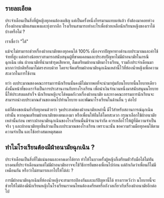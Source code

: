 ﻿## รายละเอียด

ประจำเดือนเป็นสิ่งที่ผู้หญิงทุกคนต้องเผชิญ แค่เป็นครั้งหนึ่งก็ทรมานแทบแย่แล้ว ยังต้องมาคอยห่วงเรื่องผ้าอนามัยแสนแพงและยุ่งยากอีก โรงเรียนสามารถทำอะไรเพื่อช่วยเหลือนักเรียนหญิงของเราได้บ้างหรือไม่ ?

เราเชื่อว่า "ได้"

แม้จะไม่สามารถช่วยเรื่องผ้าอนามัยของทุกคนได้ 100% เนื่องจากปัญหาทางด้านงบประมาณและค่าใช้จ่ายที่สูง แต่อย่างน้อยเราสามารถสนับสนุนผู้ที่ขาดแคลนและประสบปัญหาไม่มีผ้าอนามัยในกรณีฉุกเฉิน เช่น ผ้าอนามัยที่นำมาชำรุดเสียหาย, ลืมเตรียมผ้าอนามัยมาโรงเรียน, รวมถึงประจำเดือนมามากกว่าปกติหรือมาไม่ตรงรอบด้วย โดยจะจัดเตรียมผ้าอนามัยฉุกเฉินเหล่านี้ไว้ที่ห้องน้ำหญิงเพื่อความสะดวกในการใช้งาน

ทว่า งบประมาณของคณะกรรมการนักเรียนนั้นคงมีไม่มากพอที่จะนำมาทุ่มกับนโยบายนี้นโยบายเดียว ดังนั้นหน้าที่ของเราจึงเป็นการประสานงานกับทางโรงเรียน เพื่อนำเงินจำนวนหนึ่งมาสนับสนุนนโยบายนี้ให้ประสบผลสำเร็จ นักเรียนหญิงจะได้หมดกังวลเรื่องผ้าอนามัย และทางคณะกรรมการนักเรียนจะสามารถนำงบประมาณส่วนของตนไปทำนโยบาย และพัฒนาโรงเรียนในด้านอื่น ๆ ต่อไป

แต่ก็ต้องขอเน้นย้ำกับทุกคนด้วยว่า จุดประสงค์ของผ้าอนามัยเหล่านี้ มีไว้สำหรับสถานการณ์ฉุกเฉินเท่านั้น หากคุณเตรียมผ้าอนามัยของตนเองมา หรือเพื่อนให้ยืมได้โดยสะดวก กรุณาเลือกใช้ผ้าอนามัยเหล่านั้นก่อน เพราะผ้าอนามัยฉุกเฉินของโรงเรียนนั้นมีจำนวนจำกัด ควรเหลือไว้ให้ผู้ที่มีความจำเป็นจริง ๆ และผ้าอนามัยทุกชิ้นล้วนเป็นงบประมาณของโรงเรียน เพราะฉะนั้น ขอความร่วมมือทุกคนใช้ตามความจำเป็น และใช้อย่างสมเหตุสมผล

## ทำไมโรงเรียนต้องมีผ้าอนามัยฉุกเฉิน ?

ประจำเดือนเป็นสิ่งที่ไม่แน่นอนและคาดเดาได้ยาก ทำให้ในบางครั้งผู้หญิงก็เตรียมตัวรับมือได้ไม่ทัน บางคนที่ประจำเดือนมาแต่ไม่มีผ้าอนามัยอาจจะใช้วิธีการยืมของเพื่อนไปก่อน แต่ถ้าเกิดว่าเพื่อนก็ไม่มีเหมือนกัน หรือว่าไม่สามารถเอาไปให้ได้ล่ะ ?

การมีผ้าอนามัยฉุกเฉินที่ห้องน้ำหญิงจะสามารถป้องกันและแก้ปัญหานี้ได้ ทางเราหวังว่า นโยบายนี้จะช่วยให้ไม่ต้องมีนักเรียนหญิงในโรงเรียนเราคนไหนต้องเครียดหรือกังวลเกี่ยวกับเรื่องผ้าอนามัยอีกต่อไป
<!--stackedit_data:
eyJoaXN0b3J5IjpbMjExMDE2NjI1Miw4OTc3NDE1MTQsODk3Nz
QxNTE0LDg2MzM1NTczMywxMTczMjIzMjExXX0=
-->